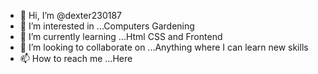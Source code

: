 - 👋 Hi, I’m @dexter230187
- 👀 I’m interested in ...Computers Gardening 
- 🌱 I’m currently learning ...Html CSS and Frontend
- 💞️ I’m looking to collaborate on ...Anything where I can learn new skills
- 📫 How to reach me ...Here

<!---
dexter230187/dexter230187 is a ✨ special ✨ repository because its `README.md` (this file) appears on your GitHub profile.
You can click the Preview link to take a look at your changes.
--->
